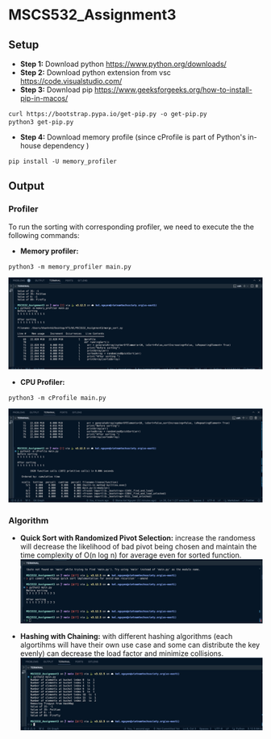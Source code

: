 # MSCS532_Assignment3

## Setup
- **Step 1:** Download python https://www.python.org/downloads/
- **Step 2:** Download python extension from vsc https://code.visualstudio.com/
- **Step 3:** Download pip https://www.geeksforgeeks.org/how-to-install-pip-in-macos/
```
curl https://bootstrap.pypa.io/get-pip.py -o get-pip.py
python3 get-pip.py
```
- **Step 4:** Download memory profile (since cProfile is part of Python's in-house dependency )
```
pip install -U memory_profiler
```

## Output
### Profiler
To run the sorting with corresponding profiler, we need to execute the the following commands:
- **Memory profiler:**
```
python3 -m memory_profiler main.py
```
![Memory profiler](./memoryProfiler.png)

- **CPU Profiler:**
```
python3 -m cProfile main.py
```
![CPU profiler](./cpuProfiler.png)

### Algorithm
- **Quick Sort with Randomized Pivot Selection:** increase the randomess will decrease the likelihood of bad pivot being
chosen and maintain the time complexity of O(n log n) for average even for sorted function.
![Quick Sort Result](./quickSort.png)

- **Hashing with Chaining:** with different hashing algorithms (each algortihms will have their own use case and some can distribute
the key evenly) can decrease the load factor and minimize collisions.
![Hash Table Result](./hashTable.png)